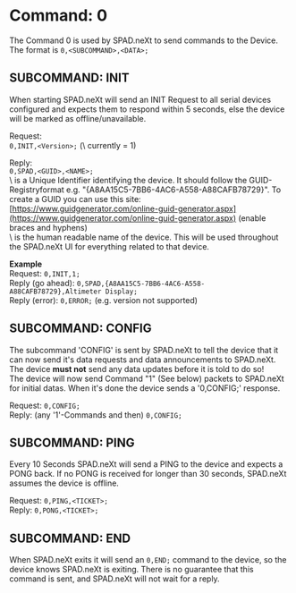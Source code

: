 # Command: 0

The Command 0 is used by SPAD.neXt to send commands to the Device. The format is `0,<SUBCOMMAND>,<DATA>;`

## SUBCOMMAND: INIT

When starting SPAD.neXt will send an INIT Request to all serial devices configured and expects them to respond within 5 seconds, else the device will be marked as offline/unavailable.

Request:  
`0,INIT,<Version>;` \(\ currently = 1\)

Reply:  
`0,SPAD,<GUID>,<NAME>;`  
\ is a Unique Identifier identifying the device. It should follow the GUID-Registryformat e.g. "{A8AA15C5-7BB6-4AC6-A558-A88CAFB78729}". To create a GUID you can use this site: [https://www.guidgenerator.com/online-guid-generator.aspx](https://www.guidgenerator.com/online-guid-generator.aspx) \(enable braces and hyphens\)  
\ is the human readable name of the device. This will be used throughout the SPAD.neXt UI for everything related to that device.

**Example**  
Request: `0,INIT,1;`  
Reply \(go ahead\): `0,SPAD,{A8AA15C5-7BB6-4AC6-A558-A88CAFB78729},Altimeter Display;`  
Reply \(error\): `0,ERROR;` \(e.g. version not supported\)

## SUBCOMMAND: CONFIG

The subcommand 'CONFIG' is sent by SPAD.neXt to tell the device that it can now send it's data requests and data announcements to SPAD.neXt. The device **must not** send any data updates before it is told to do so!  
The device will now send Command "1" \(See below\) packets to SPAD.neXt for initial datas. When it's done the device sends a '0,CONFIG;' response.

Request: `0,CONFIG;`  
Reply: \(any '1'-Commands and then\) `0,CONFIG;`

## SUBCOMMAND: PING

Every 10 Seconds SPAD.neXt will send a PING to the device and expects a PONG back. If no PONG is received for longer than 30 seconds, SPAD.neXt assumes the device is offline.

Request: `0,PING,<TICKET>;`  
Reply: `0,PONG,<TICKET>;`

## SUBCOMMAND: END

When SPAD.neXt exits it will send an `0,END;` command to the device, so the device knows SPAD.neXt is exiting. There is no guarantee that this command is sent, and SPAD.neXt will not wait for a reply.

